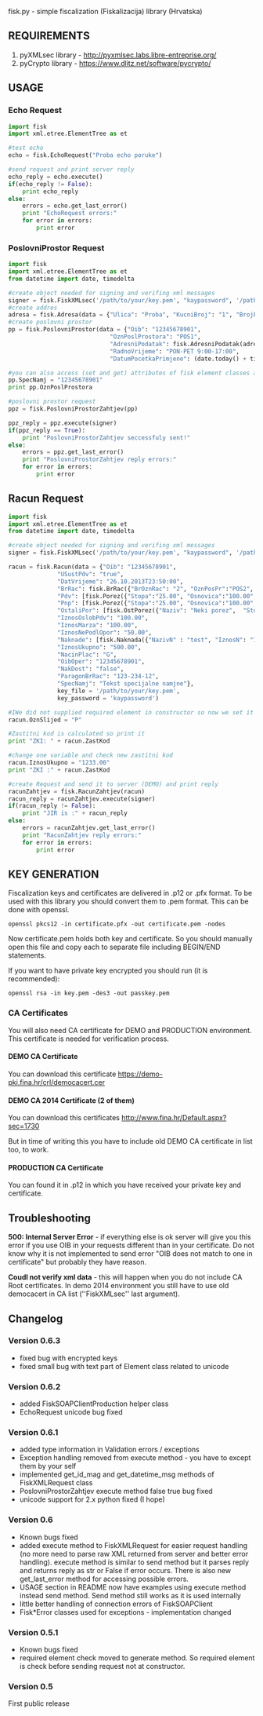 fisk.py - simple fiscalization (Fiskalizacija) library 
		  (Hrvatska) 
		  
## REQUIREMENTS

1. pyXMLsec library - http://pyxmlsec.labs.libre-entreprise.org/
2. pyCrypto library - https://www.dlitz.net/software/pycrypto/

## USAGE

### Echo Request

```Python
import fisk
import xml.etree.ElementTree as et

#test echo 
echo = fisk.EchoRequest("Proba echo poruke")

#send request and print server reply
echo_reply = echo.execute()
if(echo_reply != False):
    print echo_reply
else:
    errors = echo.get_last_error()
    print "EchoRequest errors:"
    for error in errors:
        print error
```

### PoslovniProstor Request

```Python
import fisk
import xml.etree.ElementTree as et
from datetime import date, timedelta

#create object needed for signing and verifing xml messages 
signer = fisk.FiskXMLsec('/path/to/your/key.pem', "kaypassword", '/path/to/your/cert.pem', ['/path/to/porezna/rootcert/democacert.pem'])
#create addres
adresa = fisk.Adresa(data = {"Ulica": "Proba", "KucniBroj": "1", "BrojPoste": "54321"})
#create poslovni prostor      
pp = fisk.PoslovniProstor(data = {"Oib": "12345678901",
                             "OznPoslProstora": "POS1",
                             "AdresniPodatak": fisk.AdresniPodatak(adresa),
                             "RadnoVrijeme": "PON-PET 9:00-17:00", 
                             "DatumPocetkaPrimjene": (date.today() + timedelta(days = 1)).strftime('%d.%m.%Y')})

#you can also access (set and get) attributes of fisk element classes as
pp.SpecNamj = "12345678901"
print pp.OznPoslProstora

#poslovni prostor request
ppz = fisk.PoslovniProstorZahtjev(pp)

ppz_reply = ppz.execute(signer)
if(ppz_reply == True):
    print "PoslovniProstorZahtjev seccessfuly sent!"
else:
    errors = ppz.get_last_error()
    print "PoslovniProstorZahtjev reply errors:"
    for error in errors:
        print error
```

## Racun Request

```Python
import fisk
import xml.etree.ElementTree as et
from datetime import date, timedelta

#create object needed for signing and verifing xml messages 
signer = fisk.FiskXMLsec('/path/to/your/key.pem', "kaypassword", '/path/to/your/cert.pem', ['/path/to/porezna/rootcert/democacert.pem'])

racun = fisk.Racun(data = {"Oib": "12345678901",
              "USustPdv": "true",
              "DatVrijeme": "26.10.2013T23:50:00",
              "BrRac": fisk.BrRac({"BrOznRac": "2", "OznPosPr":"POS2", "OznNapUr":"1"}),
              "Pdv": [fisk.Porez({"Stopa":"25.00", "Osnovica":"100.00", "Iznos":"25.00"}), fisk.Porez({"Stopa":"10.00", "Osnovica":"100.00", "Iznos":"10.00"})],
              "Pnp": [fisk.Porez({"Stopa":"25.00", "Osnovica":"100.00", "Iznos":"25.00"}), fisk.Porez({"Stopa":"10.00", "Osnovica":"100.00", "Iznos":"10.00"})],
              "OstaliPor": [fisk.OstPorez({"Naziv": "Neki porez",  "Stopa":"3.00", "Osnovica":"100.00", "Iznos":"3.00"})],
              "IznosOslobPdv": "100.00",
              "IznosMarza": "100.00",
              "IznosNePodlOpor": "50.00",
              "Naknade": [fisk.Naknada({"NazivN" : "test", "IznosN": "10.00"})],
              "IznosUkupno": "500.00",
              "NacinPlac": "G",
              "OibOper": "12345678901",
              "NakDost": "false",
              "ParagonBrRac": "123-234-12",
              "SpecNamj": "Tekst specijalne namjne"},
              key_file = '/path/to/your/key.pem',
              key_password = 'kaypassword')

#IWe did not supplied required element in constructor so now we set it
racun.OznSlijed = "P"

#Zastitni kod is calculated so print it
print "ZKI: " + racun.ZastKod

#change one variable and check new zastitni kod
racun.IznosUkupno = "1233.00"
print "ZKI :" + racun.ZastKod

#create Request and send it to server (DEMO) and print reply
racunZahtjev = fisk.RacunZahtjev(racun)
racun_reply = racunZahtjev.execute(signer)
if(racun_reply != False):
    print "JIR is :" + racun_reply
else:
    errors = racunZahtjev.get_last_error()
    print "RacunZahtjev reply errors:"
    for error in errors:
        print error
```

## KEY GENERATION

Fiscalization keys and certificates are delivered in .p12 or .pfx format. To be used with this library you should
convert them to .pem format. This can be done with openssl.

```
openssl pkcs12 -in certificate.pfx -out certificate.pem -nodes
```

Now certificate.pem holds both key and certificate. So you should manually open this file and copy each to
separate file including BEGIN/END statements.

If you want to have private key encrypted you should run (it is recommended):
```
openssl rsa -in key.pem -des3 -out passkey.pem
```

### CA Certificates
You will also need CA certificate for DEMO and PRODUCTION environment. This certificate is needed for
verification process.

#### DEMO CA Certificate

You can download this certificate https://demo-pki.fina.hr/crl/democacert.cer

#### DEMO CA 2014 Certificate (2 of them)

You can download this certificates http://www.fina.hr/Default.aspx?sec=1730

But in time of writing this you have to include old DEMO CA certificate in list too, to work.

#### PRODUCTION CA Certificate

You can found it in .p12 in which you have received your private key and certificate.
## Troubleshooting

**500: Internal Server Error** - if everything else is ok server will give you this error if
you use OIB in your requests different than in your certificate. Do not know why it is not implemented
to send error "OIB does not match to one in certificate" but probably they have reason.

**Coudl not verify xml data** - this will happen when you do not include CA Root certificates. In demo 2014 environment
you still have to use old democacert in CA list (''FiskXMLsec'' last argument).  


## Changelog
### Version 0.6.3
  * fixed bug with encrypted keys
  * fixed small bug with text part of Element class related to unicode

### Version 0.6.2
  * added FiskSOAPClientProduction helper class
  * EchoRequest unicode bug fixed

### Version 0.6.1
  * added type information in Validation errors / exceptions
  * Exception handling removed from execute method - you have to except them by your self
  * implemented get_id_mag and get_datetime_msg methods of FiskXMLRequest class
  * PoslovniProstorZahtjev execute method false true bug fixed
  * unicode support for 2.x python fixed (I hope)

### Version 0.6
  * Known bugs fixed
  * added execute method to FiskXMLRequest for easier request handling (no more need to parse raw XML returned
  from server and better error handling). execute method is similar to send method but it parses reply and
  returns reply as str or False if error occurs. There is also new get_last_error method for accessing
  possible errors.
  * USAGE section in README now have examples using execute method instead send method. Send method still works
  as it is used internally
  * little better handling of connection errors of FiskSOAPClient
  * Fisk*Error classes used for exceptions - implementation changed

### Version 0.5.1

  * Known bugs fixed
  * required element check moved to generate method. So required element is check before sending request
  not at constructor. 

### Version 0.5

First public release 